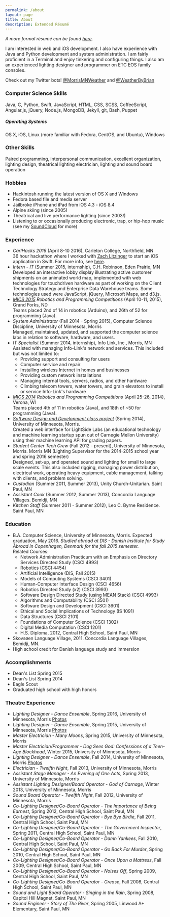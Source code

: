 ```yaml
---
permalink: /about
layout: page
title: About
description: Extended Résumé
---
```


*A more formal résumé can be found [here](https://github.com/bman4789/resume/raw/master/resume.pdf).*

I am interested in web and iOS development. I also have experience with Java and Python development and system administration. I am fairly proficient in a Terminal and enjoy tinkering and configuring things. I also am an experienced lighting designer and programmer on ETC EOS family consoles.

Check out my Twitter bots! [@MorrisMNWeather](https://twitter.com/MorrisMNWeather) and [@WeatherByBrian](https://twitter.com/WeatherByBrian)

### Computer Science Skills

Java, C, Python, Swift, JavaScript, HTML, CSS, SCSS, CoffeeScript, Angular.js, jQuery, Node.js, MongoDB, Jekyll, git, Bash, Puppet

##### Operating Systems

OS X, iOS, Linux (more familiar with Fedora, CentOS, and Ubuntu), Windows

### Other Skills

Paired programming, interpersonal communication, excellent organization, lighting design, theatrical lighting electrician, lighting and sound board operation

### Hobbies

* Hackintosh running the latest version of OS X and Windows
* Fedora based file and media server
* Jailbroke iPhone and iPad from iOS 4.3 - iOS 8.4
* Alpine skiing (since 2005)
* Theatrical and live performance lighting (since 2003!)
* Listening to or occasionally producing electronic, trap, or hip-hop music (see my [SoundCloud](https://soundcloud.com/bman4789 "Brian Mitchell on SoundCloud") for more)

### Experience

* _CarlHacks 2016_ (April 8-10 2016), Carleton College, Northfield, MN<br />
36 hour hackathon where I worked with [Zach Litzinger](http://www.litzin.gr) to start an iOS application in Swift. For more info, see [here](http://devpost.com/software/bpm).
* _Intern - IT_ (Summer 2015, internship), C.H. Robinson, Eden Prairie, MN<br />
Developed an interactive lobby display illustrating active customer shipments on an animated world map, implemented with web technologies for touch­driven hardware as part of working on the Client Technology Strategy and Enterprise Data Warehouse teams. Some technologies used were JavaScript, jQuery, Microsoft Maps, and d3.js.
* _[MICS 2015](http://www.micsymposium.org/mics2015/) Robotics and Programming Competitions_ (April 10-11, 2015), ​Grand Forks, ND<br />
Teams placed 2nd of 14 in robotics (Arduino), and 26th of 52 for programming (Java).
* _System Administrator_ (Fall 2014 - Spring 2015), Computer Science Discipline, University of Minnesota, Morris<br />
Managed, maintained, updated, and supported the computer science labs in relation to software, hardware, and users.
* _IT Specialist_ (Summer 2014, internship), Info Link, Inc., Morris, MN<br />
Assisted with managing Info-Link's network and services. This included but was not limited to:
    * Providing support and consulting for users
    * Computer service and repair
    * Installing wireless Internet in homes and businesses
    * Providing custom network installations
    * Managing internal tools, servers, radios, and other hardware
    * Climbing telecom towers, water towers, and grain elevators to install or service Info-Link's hardware
* _[MICS 2014](http://www.micsymposium.org/mics2014/) Robotics and Programming Competitions_ (April 25-26, 2014), ​Verona, WI<br />
Teams placed 4th of 11 in robotics (Java), and 18th of ~50 for programming (Java).
* _[Software Design and Development class project](https://drive.google.com/open?id=1P_iGN6c9NwVeAoehqKqB1GFTToOdBYSKLjesfVIpjX8&authuser=1)_ (Spring 2014), University of Minnesota, Morris.<br />
Created a web interface for LightSide Labs (an educational technology and machine learning startup spun out of Carnegie Mellon University) using their machine learning API for grading papers.
* _Student Center Tech Crew_ (Fall 2012 - present), University of Minnesota, Morris. Morris MN (Lighting Supervisor for the 2014-2015 school year and spring 2016 semester)<br />
Designed, set-up, and operated sound and lighting for small to large scale events. This also included rigging, managing power distribution, electrical work, operating heavy equipment, cable management, talking with clients, and problem solving.
* _Custodian_ (Summer 2011, Summer 2013), Unity Church-Unitarian. Saint Paul, MN
* _Assistant Cook_ (Summer 2012, Summer 2013), Concordia Language Villages. Bemidji, MN
* _Kitchen Staff_ (Summer 2011 - Summer 2012), Leo C. Byrne Residence. Saint Paul, MN

### Education

*   B.A. Computer Science, University of Minnesota, Morris. Expected graduation, May 2016.
_Studied abroad at DIS - Danish Institute for Study Abroad in Copenhagen, Denmark for the fall 2015 semester._<br />
Related Courses:
    * Network Administration Practicum with an Emphasis on Directory Services Directed Study (CSCI 4993)
    * Robotics (CSCI 4454)
    * Artificial Intelligence (DIS, Fall 2015)
    * Models of Computing Systems (CSCI 3401)
    * Human-Computer Interface Design (CSCI 4656)
    * Robotics Directed Study (x2) (CSCI 3993)
    * Software Design Directed Study (using MEAN Stack) (CSCI 4993)
    * Algorithms and Computability (CSCI 3501)
    * Software Design and Development (CSCI 3601)
    * Ethical and Social Implications of Technology (IS 1091)
    * Data Structures (CSCI 2101)
    * Foundations of Computer Science (CSCI 1302)
    * Digital Media Computation (CSCI 1201)
    * H.S. Diploma, 2012, Central High School, Saint Paul, MN
* Skovsøen Language Village, 2011\. Concordia Language Villages, Bemidji, MN.
* High school credit for Danish language study and immersion

### Accomplishments

* Dean's List Spring 2015
* Dean's List Spring 2014
* Eagle Scout
* Graduated high school with high honors

### Theatre Experience

* _Lighting Designer_ - _Dance Ensemble_, Spring 2016, University of Minnesota, Morris [Photos](https://flic.kr/s/aHskyhQRx3)
* _Lighting Designer_ - _Dance Ensemble_, Spring 2015, University of Minnesota, Morris [Photos](https://flic.kr/s/aHsk9VWDqc)
* _Master Electrician_ - _Many Moons_, Spring 2015, University of Minnesota, Morris
* _Master Electrician/Programmer_ - _Dog Sees God: Confessions of a Teen-Age Blockhead_, Winter 2015, University of Minnesota, Morris
* _Lighting Designer_ - _Dance Ensemble_, Fall 2014, University of Minnesota, Morris [Photos](https://flic.kr/s/aHsk6o7kgX)
* _Electrician_ - _Twelfth Night_, Fall 2013, University of Minnesota, Morris
* _Assistant Stage Manager_ - _An Evening of One Acts_, Spring 2013, University of Minnesota, Morris
* _Assistant Lighting Designer/Board Operator_ - _God of Carnage_, Winter 2013, University of Minnesota, Morris
* _Sound Board Operator_ - _Twelfth Night_, Fall 2012, University of Minnesota, Morris
* _Co-Lighting Designer/Co-Board Operator_ - _The Importance of Being Earnest_, Spring 2012, Central High School, Saint Paul, MN
* _Co-Lighting Designer/Co-Board Operator_ - _Bye Bye Birdie_, Fall 2011, Central High School, Saint Paul, MN
* _Co-Lighting Designer/Co-Board Operator_ - _The Government Inspector_, Spring 2011, Central High School, Saint Paul, MN
* _Co-Lighting Designer/Co-Board Operator_ - _Damn Yankees_, Fall 2010, Central High School, Saint Paul, MN
* _Co-Lighting Designer/Co-Board Operator_ - _Go Back For Murder_, Spring 2010, Central High School, Saint Paul, MN
* _Co-Lighting Designer/Co-Board Operator_ - _Once Upon a Mattress_, Fall 2009, Central High School, Saint Paul, MN
* _Co-Lighting Designer/Co-Board Operator_ - _Noises Off_, Spring 2009, Central High School, Saint Paul, MN
* _Co-Lighting Designer/Co-Board Operator_ - _Grease_, Fall 2008, Central High School, Saint Paul, MN
* _Sound and Light Board Operator_ - _Singing in the Rain_, Spring 2008, Capitol Hill Magnet, Saint Paul, MN
* _Sound Engineer_ - _Story of The River_, Spring 2005, Linwood A+ Elementary, Saint Paul, MN